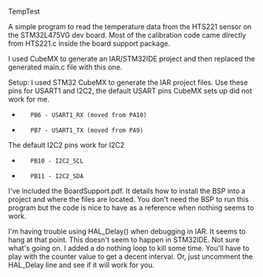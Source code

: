 TempTest

A simple program to read the temperature data from the HTS221 sensor on the STM32L475VG dev board. Most of the calibration code came directly from HTS221.c inside the board support package. <p>
  
   I used CubeMX to generate an IAR/STM32IDE project and then replaced the generated main.c file with this one.<p>
     
Setup: I used STM32 CubeMX to generate the IAR project files.
Use these pins for USART1 and I2C2, the default USART pins CubeMX sets up did not work for me.
          
  * 	   PB6 - USART1_RX (moved from PA10)
  * 	   PB7 - USART1_TX (moved from PA9)
  
The default I2C2 pins work for I2C2
  * 	   PB10 - I2C2_SCL
  * 	   PB11 - I2C2_SDA
  

<p>
     
  I've included the BoardSupport.pdf. It details how to install the BSP into a project and where the files are located. You don't need the BSP to run this program but the code is nice to have as a reference when nothing seems to work. <p>
    
I'm having trouble using HAL_Delay() when debugging in IAR. It seems to hang at that point. This doesn't seem to happen in STM32IDE. Not sure what's going on. I added a do nothing loop to kill some time. You'll have to play with the counter value to get a decent interval. Or, just uncomment the HAL_Delay line and see if it will work for you. 
